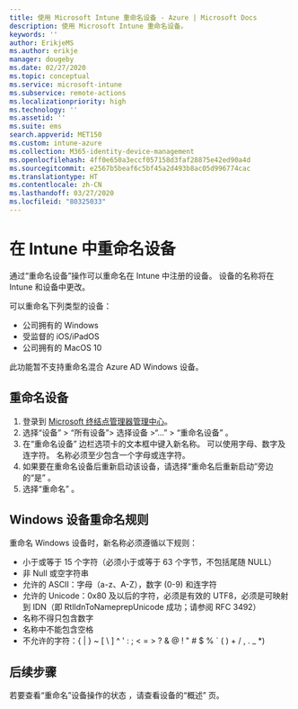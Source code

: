 ```yaml
---
title: 使用 Microsoft Intune 重命名设备 - Azure | Microsoft Docs
description: 使用 Microsoft Intune 重命名设备。
keywords: ''
author: ErikjeMS
ms.author: erikje
manager: dougeby
ms.date: 02/27/2020
ms.topic: conceptual
ms.service: microsoft-intune
ms.subservice: remote-actions
ms.localizationpriority: high
ms.technology: ''
ms.assetid: ''
ms.suite: ems
search.appverid: MET150
ms.custom: intune-azure
ms.collection: M365-identity-device-management
ms.openlocfilehash: 4ff0e650a3eccf057158d3faf28875e42ed90a4d
ms.sourcegitcommit: e2567b5beaf6c5bf45a2d493b8ac05d996774cac
ms.translationtype: HT
ms.contentlocale: zh-CN
ms.lasthandoff: 03/27/2020
ms.locfileid: "80325033"
---
```

# <a name="rename-a-device-in-intune"></a>在 Intune 中重命名设备

 通过“重命名设备”操作可以重命名在 Intune 中注册的设备。 设备的名称将在 Intune 和设备中更改。

可以重命名下列类型的设备：
- 公司拥有的 Windows 
- 受监督的 iOS/iPadOS
- 公司拥有的 MacOS 10

此功能暂不支持重命名混合 Azure AD Windows 设备。

## <a name="rename-a-device"></a>重命名设备

1. 登录到 [Microsoft 终结点管理器管理中心](https://go.microsoft.com/fwlink/?linkid=2109431)。
3. 选择“设备” > “所有设备”> 选择设备 >“…” > “重命名设备”     。
4. 在“重命名设备”  边栏选项卡的文本框中键入新名称。 可以使用字母、数字及连字符。 名称必须至少包含一个字母或连字符。
5. 如果要在重命名设备后重新启动该设备，请选择“重命名后重新启动”旁边的“是”   。
6. 选择“重命名”  。

## <a name="windows-device-rename-rules"></a>Windows 设备重命名规则
重命名 Windows 设备时，新名称必须遵循以下规则：
- 小于或等于 15 个字符（必须小于或等于 63 个字节，不包括尾随 NULL）
- 非 Null 或空字符串
- 允许的 ASCII：字母（a-z、A-Z），数字 (0-9) 和连字符
- 允许的 Unicode：0x80 及以后的字符，必须是有效的 UTF8，必须是可映射到 IDN（即 RtlIdnToNameprepUnicode 成功；请参阅 RFC 3492）
- 名称不得只包含数字
- 名称中不能包含空格
- 不允许的字符：{ | } ~ [ \ ] ^ ' : ; < = > ? & @ ! " # $ % ` ( ) + / , . _ *)


## <a name="next-steps"></a>后续步骤

若要查看“重命名”设备操作的状态  ，请查看设备的“概述”  页。

